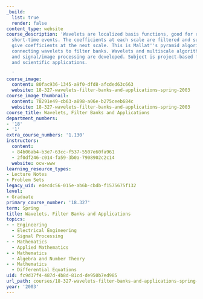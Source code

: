```yaml
---
_build:
  list: true
  render: false
content_type: website
course_description: 'Wavelets are localized basis functions, good for representing
  short-time events. The coefficients at each scale are filtered and subsampled to
  give coefficients at the next scale. This is Mallat''s pyramid algorithm for multiresolution,
  connecting wavelets to filter banks. Wavelets and multiscale algorithms for compression
  and signal/image processing are developed. Subject is project-based for engineering
  and scientific applications.

  '
course_image:
  content: 80fac936-1345-a9f0-dfd8-afcded63c663
  website: 18-327-wavelets-filter-banks-and-applications-spring-2003
course_image_thumbnail:
  content: 78291e49-cb63-a898-a06e-b275ceeb684c
  website: 18-327-wavelets-filter-banks-and-applications-spring-2003
course_title: Wavelets, Filter Banks and Applications
department_numbers:
- '18'
- '1'
extra_course_numbers: '1.130'
instructors:
  content:
  - 84b06ab4-b3e7-63cc-f537-5507e60fa961
  - 2f0df246-c014-fa59-3b0a-7908902c2c14
  website: ocw-www
learning_resource_types:
- Lecture Notes
- Problem Sets
legacy_uid: e4ecdc56-015e-ab6b-cbdb-f1575675f132
level:
- Graduate
primary_course_number: '18.327'
term: Spring
title: Wavelets, Filter Banks and Applications
topics:
- - Engineering
  - Electrical Engineering
  - Signal Processing
- - Mathematics
  - Applied Mathematics
- - Mathematics
  - Algebra and Number Theory
- - Mathematics
  - Differential Equations
uid: fc9d37f4-487d-4b8d-81cd-de950b7ed985
url_path: courses/18-327-wavelets-filter-banks-and-applications-spring-2003
year: '2003'
---
```

